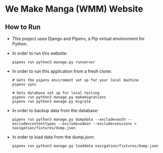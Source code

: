 # We Make Manga (WMM) Website

## How to Run
- This project uses Django and Pipenv, a Pip virtual environment for Python.
- In order to run this website:
  ```
  pipenv run python3 manage.py runserver
  ```
- In order to run this application from a fresh clone:
  ```
  # Gets the pipenv enviroment set up for your local machine
  pipenv sync

  # Gets database set up for local testing
  pipenv run python3 manage.py makemigrations
  pipenv run python3 manage.py migrate
  ```

- In order to backup data from the database:
  ```
  pipenv run python3 manage.py dumpdata --exclude=auth --exclude=contenttypes --exclude=admin --exclude=sessions > navigation/fixtures/dump.json
  ```

- In order to load data from the dump.json:
  ```
  pipenv run python3 manage.py loaddata navigation/fixtures/dump.json
  ```
